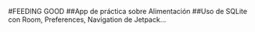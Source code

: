 #FEEDING GOOD
##App de práctica sobre Alimentación
##Uso de SQLite con Room, Preferences, Navigation de Jetpack...

